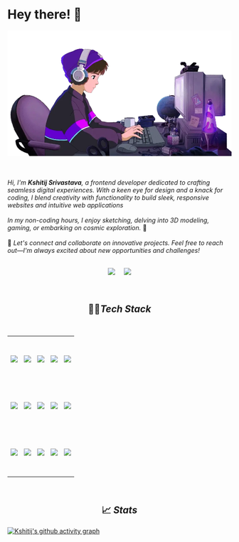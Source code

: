 <h1>Hey there! 👋</h1>
<img  src="lofiboy.webp"/>

<br><br> _Hi, I'm **Kshitij Srivastava**, a frontend developer dedicated to crafting seamless digital experiences. With a keen eye for design and a knack for coding, I blend creativity with functionality to build sleek, responsive websites and intuitive web applications_
<br><br>
_In my non-coding hours, I enjoy sketching, delving into 3D modeling, gaming, or embarking on cosmic exploration._ 🌌
<br><br>
🤝 _Let's connect and collaborate on innovative projects. Feel free to reach out—I'm always excited about new opportunities and challenges!_
<br>
<br>

<!-- <h3 align='center'><i>Social Media Handles</i></h3> -->
<p float="left" align="center">
<a href="https://www.linkedin.com/in/kshitij-srivastava-1719651aa/"><img height="30" src="https://cdn.jsdelivr.net/gh/devicons/devicon/icons/linkedin/linkedin-original.svg" /></a>&nbsp;&nbsp;&nbsp;&nbsp;
<a href="https://twitter.com/Kshitij__10"><img height="30" src="https://cdn.jsdelivr.net/gh/devicons/devicon/icons/twitter/twitter-original.svg" /></a>
</p>
<br>

<h2 align="center">🧑‍💻<i>Tech Stack </i></h2>
<br>
<table align="center" width="100%">
<tr>
    <td align='center' height="100">
        <img src="https://cdn.jsdelivr.net/gh/devicons/devicon/icons/html5/html5-original.svg" width="65">
    </td>
    <td align='center' height="100">
        <img src="https://cdn.jsdelivr.net/gh/devicons/devicon/icons/javascript/javascript-original.svg" width="65">
    </td>
    <td align='center' height="100">
        <img src="https://cdn.jsdelivr.net/gh/devicons/devicon/icons/typescript/typescript-original.svg" width="65">
    </td>
     <td align='center' height="100">
        <img src="https://cdn.jsdelivr.net/gh/devicons/devicon/icons/tailwindcss/tailwindcss-plain.svg" width="65">
    </td>
    <td align='center'  height="100">
        <img src="https://cdn.jsdelivr.net/gh/devicons/devicon/icons/react/react-original-wordmark.svg" width="65">
    </td>
</tr>
<tr>
    <td align='center' height="100">
            <img src="https://cdn.jsdelivr.net/gh/devicons/devicon/icons/nextjs/nextjs-original.svg" width="60"/>
    </td>
    <td align='center' height="100">
            <img src="https://cdn.jsdelivr.net/gh/devicons/devicon/icons/threejs/threejs-original-wordmark.svg" width="60"/>
    </td>
     <td align='center' height="100">
        <img src="https://cdn.jsdelivr.net/gh/devicons/devicon/icons/firebase/firebase-plain-wordmark.svg" width="80"/>
    </td>
    <td align='center' height="100">
        <img src="https://upload.wikimedia.org/wikipedia/commons/7/7e/Sanity-logo-svg.svg" width="100"/>
    </td>
     <td align='center' height="100">
        <img src="https://www.vectorlogo.zone/logos/jestjsio/jestjsio-ar21.svg" width="100"/>
    </td>
</tr>
<tr>
    <td align='center' height="100">
        <img src="https://www.vectorlogo.zone/logos/nodejs/nodejs-ar21.svg" width="100">
    </td>
    <td align='center' height="100">
        <img src="https://www.vectorlogo.zone/logos/expressjs/expressjs-ar21.svg" width="100">
    </td>
    <td align='center' height="100">
        <img src="https://cdn.jsdelivr.net/gh/devicons/devicon/icons/illustrator/illustrator-line.svg" width="50">
    </td>
    <td align='center' height="100">
        <img src="https://cdn.jsdelivr.net/gh/devicons/devicon/icons/figma/figma-original.svg" width="50">
    </td>
    <td align='center' height="100">
        <img src="https://cdn.jsdelivr.net/gh/devicons/devicon/icons/blender/blender-original-wordmark.svg">
    </td>
</tr>
</table>

<br>

<h2 align="center">📈 <i>Stats</i></h2>

[![Kshitij's github activity graph](https://grag.onrender.com/graph?username=Kshitij978&bg_color=none&theme=react&area=true)](https://github.com/Ashutosh00710/github-readme-activity-graph)

<!--<img align="left" src="ks.svg" height="300"></img>-->

<!--[![Kshitij's github activity graph](https://grag.onrender.com/graph?username=Kshitij978&bg_color=none&theme=react&area=true)](https://github.com/Ashutosh00710/github-readme-activity-graph) -->

<!--
**Kshitij978/Kshitij978** is a ✨ _special_ ✨ repository because its `README.md` (this file) appears on your GitHub profile.

Here are some ideas to get you started:

- 🔭 I’m currently working on ...
- 🌱 I’m currently learning ...
- 👯 I’m looking to collaborate on ...
- 🤔 I’m looking for help with ...
- 💬 Ask me about ...
- 📫 How to reach me: ...
- 😄 Pronouns: ...
- ⚡ Fun fact: ...
-->
